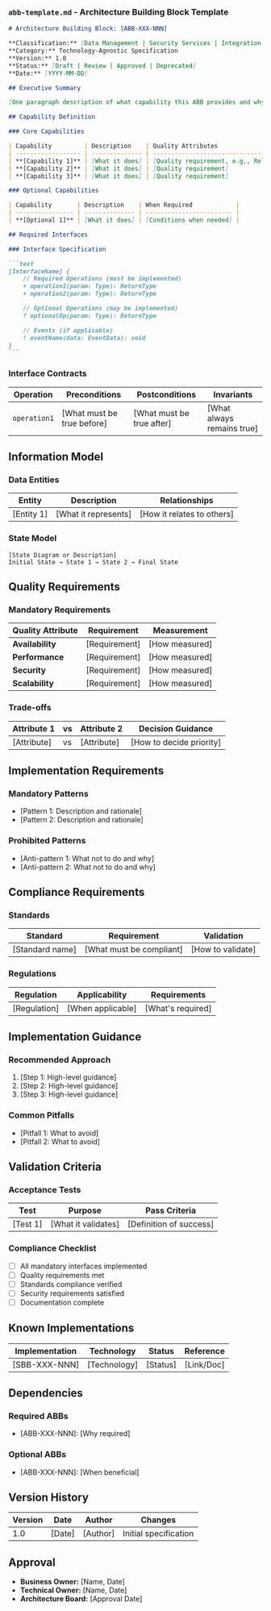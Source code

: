 ### `abb-template.md` - Architecture Building Block Template

````markdown
# Architecture Building Block: [ABB-XXX-NNN]

**Classification:** [Data Management | Security Services | Integration Services | Process Management | Presentation Services]  
**Category:** Technology-Agnostic Specification  
**Version:** 1.0  
**Status:** [Draft | Review | Approved | Deprecated]  
**Date:** [YYYY-MM-DD]

## Executive Summary

[One paragraph description of what capability this ABB provides and why it's needed]

## Capability Definition

### Core Capabilities

| Capability         | Description    | Quality Attributes                              |
| ------------------ | -------------- | ----------------------------------------------- |
| **[Capability 1]** | [What it does] | [Quality requirement, e.g., Reliability: 99.9%] |
| **[Capability 2]** | [What it does] | [Quality requirement]                           |
| **[Capability 3]** | [What it does] | [Quality requirement]                           |

### Optional Capabilities

| Capability       | Description    | When Required            |
| ---------------- | -------------- | ------------------------ |
| **[Optional 1]** | [What it does] | [Conditions when needed] |

## Required Interfaces

### Interface Specification

```text
[InterfaceName] {
    // Required Operations (must be implemented)
    + operation1(param: Type): ReturnType
    + operation2(param: Type): ReturnType

    // Optional Operations (may be implemented)
    ? optionalOp(param: Type): ReturnType

    // Events (if applicable)
    ! eventName(data: EventData): void
}
```
````

### Interface Contracts

| Operation    | Preconditions              | Postconditions            | Invariants                 |
| ------------ | -------------------------- | ------------------------- | -------------------------- |
| `operation1` | [What must be true before] | [What must be true after] | [What always remains true] |

## Information Model

### Data Entities

| Entity     | Description          | Relationships              |
| ---------- | -------------------- | -------------------------- |
| [Entity 1] | [What it represents] | [How it relates to others] |

### State Model

```text
[State Diagram or Description]
Initial State → State 1 → State 2 → Final State
```

## Quality Requirements

### Mandatory Requirements

| Quality Attribute | Requirement   | Measurement    |
| ----------------- | ------------- | -------------- |
| **Availability**  | [Requirement] | [How measured] |
| **Performance**   | [Requirement] | [How measured] |
| **Security**      | [Requirement] | [How measured] |
| **Scalability**   | [Requirement] | [How measured] |

### Trade-offs

| Attribute 1 | vs  | Attribute 2 | Decision Guidance        |
| ----------- | --- | ----------- | ------------------------ |
| [Attribute] | vs  | [Attribute] | [How to decide priority] |

## Implementation Requirements

### Mandatory Patterns

- [Pattern 1: Description and rationale]
- [Pattern 2: Description and rationale]

### Prohibited Patterns

- [Anti-pattern 1: What not to do and why]
- [Anti-pattern 2: What not to do and why]

## Compliance Requirements

### Standards

| Standard        | Requirement              | Validation        |
| --------------- | ------------------------ | ----------------- |
| [Standard name] | [What must be compliant] | [How to validate] |

### Regulations

| Regulation   | Applicability     | Requirements      |
| ------------ | ----------------- | ----------------- |
| [Regulation] | [When applicable] | [What's required] |

## Implementation Guidance

### Recommended Approach

1. [Step 1: High-level guidance]
2. [Step 2: High-level guidance]
3. [Step 3: High-level guidance]

### Common Pitfalls

- [Pitfall 1: What to avoid]
- [Pitfall 2: What to avoid]

## Validation Criteria

### Acceptance Tests

| Test     | Purpose             | Pass Criteria           |
| -------- | ------------------- | ----------------------- |
| [Test 1] | [What it validates] | [Definition of success] |

### Compliance Checklist

- [ ] All mandatory interfaces implemented
- [ ] Quality requirements met
- [ ] Standards compliance verified
- [ ] Security requirements satisfied
- [ ] Documentation complete

## Known Implementations

| Implementation | Technology   | Status   | Reference  |
| -------------- | ------------ | -------- | ---------- |
| [SBB-XXX-NNN]  | [Technology] | [Status] | [Link/Doc] |

## Dependencies

### Required ABBs

- [ABB-XXX-NNN]: [Why required]

### Optional ABBs

- [ABB-XXX-NNN]: [When beneficial]

## Version History

| Version | Date   | Author   | Changes               |
| ------- | ------ | -------- | --------------------- |
| 1.0     | [Date] | [Author] | Initial specification |

## Approval

- **Business Owner:** [Name, Date]
- **Technical Owner:** [Name, Date]
- **Architecture Board:** [Approval Date]

```

```

